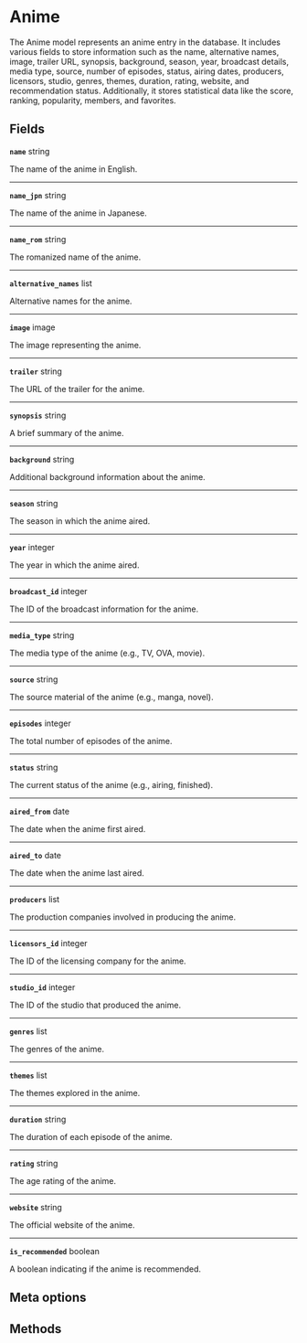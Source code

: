 # Anime <Badge type="danger" text="model" />

The Anime model represents an anime entry in the database. It includes various fields to store information such as the name, alternative names, image, trailer URL, synopsis, background, season, year, broadcast details, media type, source, number of episodes, status, airing dates, producers, licensors, studio, genres, themes, duration, rating, website, and recommendation status. Additionally, it stores statistical data like the score, ranking, popularity, members, and favorites.

## Fields

**`name`** string

The name of the anime in English.

---

**`name_jpn`** string

The name of the anime in Japanese.

---

**`name_rom`** string

The romanized name of the anime.

---

**`alternative_names`** list

Alternative names for the anime.

---

**`image`** image

The image representing the anime.

---

**`trailer`** string

The URL of the trailer for the anime.

---

**`synopsis`** string

A brief summary of the anime.

---

**`background`** string

Additional background information about the anime.

---

**`season`** string

The season in which the anime aired.

---

**`year`** integer

The year in which the anime aired.

---

**`broadcast_id`** integer

The ID of the broadcast information for the anime.

---

**`media_type`** string

The media type of the anime (e.g., TV, OVA, movie).

---

**`source`** string

The source material of the anime (e.g., manga, novel).

---

**`episodes`** integer

The total number of episodes of the anime.

---

**`status`** string

The current status of the anime (e.g., airing, finished).

---

**`aired_from`** date

The date when the anime first aired.

---

**`aired_to`** date

The date when the anime last aired.

---

**`producers`** list

The production companies involved in producing the anime.

---

**`licensors_id`** integer

The ID of the licensing company for the anime.

---

**`studio_id`** integer

The ID of the studio that produced the anime.

---

**`genres`** list

The genres of the anime.

---

**`themes`** list

The themes explored in the anime.

---

**`duration`** string

The duration of each episode of the anime.

---

**`rating`** string

The age rating of the anime.

---

**`website`** string

The official website of the anime.

---

**`is_recommended`** boolean

A boolean indicating if the anime is recommended.

## Meta options

## Methods
